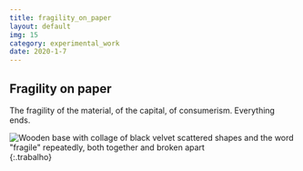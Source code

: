```yaml
---
title: fragility_on_paper
layout: default
img: 15
category: experimental_work
date: 2020-1-7
---
```


## Fragility on paper

The fragility of the material, of the capital, of consumerism. Everything ends.

![Wooden base with collage of black velvet scattered shapes and the word "fragile" repeatedly, both together and broken apart]({{site.baseurl}}/assets/images/15.png "Fragility on paper"){:.trabalho}
